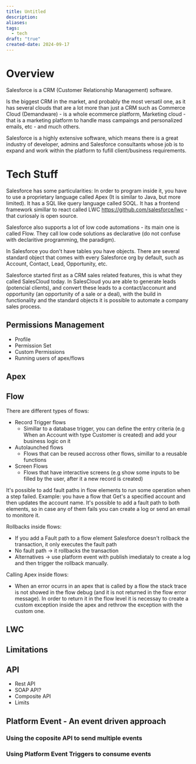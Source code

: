 ```yaml
---
title: Untitled
description: 
aliases: 
tags:
  - tech
draft: "true"
created-date: 2024-09-17
---
```


# Overview
Salesforce is a CRM (Customer Relationship Management) software.

Is the biggest CRM in the market, and probably the most versatil one, as it has several clouds that are a lot more than just a CRM such as Commerce Cloud (Demandware) - is a whole ecommerce platform, Marketing cloud - that is a marketing platform to handle mass campaings and personalized emails, etc - and much others.

Salesforce is a highly extensive software, which means there is a great industry of developer, admins and Salesforce consultants whose job is to expand and work within the platform to fufill client/business requirements.

# Tech Stuff

Salesforce has some particularities:
In order to program inside it, you have to use a proprietary language called Apex (It is similar to Java, but more limited). It has a SQL like query language called SOQL. It has a frontend framework simillar to react called LWC https://github.com/salesforce/lwc - that curiosaly is open source.

Salesforce also supports a lot of low code automations - its main one is called Flow.
They call low code solutions as declarative (do not confuse with declaritive programming, the paradigm).

In Salesforce you don't have tables you have objects. There are several standard object that comes with every Salesforce org by default, such as Account, Contact, Lead, Opportunity, etc.

Salesforce started first as a CRM sales related features, this is what they called SalesCloud today. In SalesCloud you are able to generate leads (potencial clients), and convert these leads to a contact/acconunt and opportunity (an opportunity of a sale or a deal), with the build in functionality and the standard objects it is possible to automate a company sales process.

## Permissions Management
- Profile
- Permission Set
- Custom Permissions
- Running users of apex/flows

## Apex

## Flow
There are different types of flows:
- Record Trigger flows
	- Simillar to a database trigger, you can define the entry criteria (e.g When an Account with type Customer is created) and add your business logic on it
- Autolaunched flows
	- Flows that can be reused accross other flows, simillar to a reusable functions
- Screen Flows
	- Flows that have interactive screens (e.g show some inputs to be filled by the user, after it a new record is created)


It's possible to add fault paths in flow elements to run some operation when a step failed. Example: you have a flow that Get's a specified account and then updates the account name. It's possible to add a fault path to both elements, so in case any of them fails you can create a log or send an email to monitore it.

Rollbacks inside flows:
- If you add a Fault path to a flow element Salesforce doesn't rollback the transaction, it only executes the fault path
- No fault path -> it rollbacks the transaction
- Alternatives -> use platform event with publish imediataly to create a log and then trigger the rollback manually.


Calling Apex inside flows:

- When an error ocurrs in an apex that is called by a flow the stack trace is not showed in the flow debug (and it is not returned in the flow error message). In order to return it in the flow level it is necessay to create a custom exception inside the apex and rethrow the exception with the custom one.


## LWC


## Limitations


## API
- Rest API
- SOAP API?
- Composite API
- Limits


## Platform Event - An event driven approach


### Using the coposite API to send multiple events


### Using Platform Event Triggers to consume events




